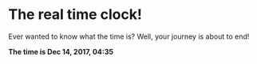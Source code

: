 # The real time clock!

Ever wanted to know what the time is? Well, your journey is about to end!

**The time is Dec 14, 2017, 04:35**